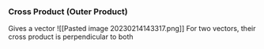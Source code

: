 ### Cross Product (Outer Product)
Gives a vector
![[Pasted image 20230214143317.png]]
For two vectors, their cross product is perpendicular to both